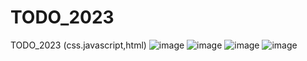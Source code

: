 # TODO_2023
TODO_2023 (css.javascript,html)
![image](https://user-images.githubusercontent.com/82978131/218306004-ceafb8eb-afd9-46b9-804e-ba62435ac046.png)
![image](https://user-images.githubusercontent.com/82978131/218306084-64c4fafe-ceb8-469a-8753-156ce4364973.png)
![image](https://user-images.githubusercontent.com/82978131/218306100-a9b98dce-e1c2-47be-8d74-d94ea7b8bfd6.png)
![image](https://user-images.githubusercontent.com/82978131/218306105-882b31e3-ab57-4616-93a7-910e960a45b3.png)
